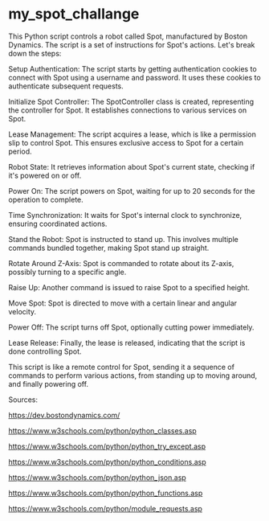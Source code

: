 # my_spot_challange

This Python script controls a robot called Spot, manufactured by Boston Dynamics. The script is a set of instructions for Spot's actions. Let's break down the steps:

Setup Authentication: The script starts by getting authentication cookies to connect with Spot using a username and password. It uses these cookies to authenticate subsequent requests.

Initialize Spot Controller: The SpotController class is created, representing the controller for Spot. It establishes connections to various services on Spot.

Lease Management: The script acquires a lease, which is like a permission slip to control Spot. This ensures exclusive access to Spot for a certain period.

Robot State: It retrieves information about Spot's current state, checking if it's powered on or off.

Power On: The script powers on Spot, waiting for up to 20 seconds for the operation to complete.

Time Synchronization: It waits for Spot's internal clock to synchronize, ensuring coordinated actions.

Stand the Robot: Spot is instructed to stand up. This involves multiple commands bundled together, making Spot stand up straight.

Rotate Around Z-Axis: Spot is commanded to rotate about its Z-axis, possibly turning to a specific angle.

Raise Up: Another command is issued to raise Spot to a specified height.

Move Spot: Spot is directed to move with a certain linear and angular velocity.

Power Off: The script turns off Spot, optionally cutting power immediately.

Lease Release: Finally, the lease is released, indicating that the script is done controlling Spot.

This script is like a remote control for Spot, sending it a sequence of commands to perform various actions, from standing up to moving around, and finally powering off.


Sources:

https://dev.bostondynamics.com/

https://www.w3schools.com/python/python_classes.asp

https://www.w3schools.com/python/python_try_except.asp

https://www.w3schools.com/python/python_conditions.asp

https://www.w3schools.com/python/python_json.asp

https://www.w3schools.com/python/python_functions.asp

https://www.w3schools.com/python/module_requests.asp

